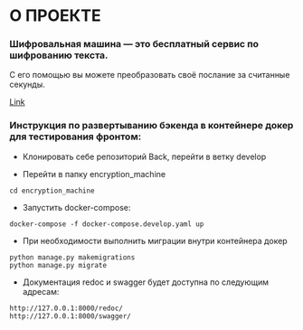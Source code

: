 # О ПРОЕКТЕ
### Шифровальная машина — это бесплатный сервис по шифрованию текста.
С его помощью вы можете преобразовать своё послание за считанные секунды.

[Link](http://shifmachine.acceleratorpracticum.ru/)

### Инструкция по развертыванию бэкенда в контейнере докер для тестирования фронтом:

- Клонировать себе репозиторий Back, перейти в ветку develop

- Перейти в папку encryption_machine

```cd encryption_machine```

- Запустить docker-compose:

```docker-compose -f docker-compose.develop.yaml up```

- При необходимости выполнить миграции внутри контейнера докер
```
python manage.py makemigrations
python manage.py migrate
```

- Документация redoc и swagger будет доступна по следующим адресам:
```
http://127.0.0.1:8000/redoc/
http://127.0.0.1:8000/swagger/
```
